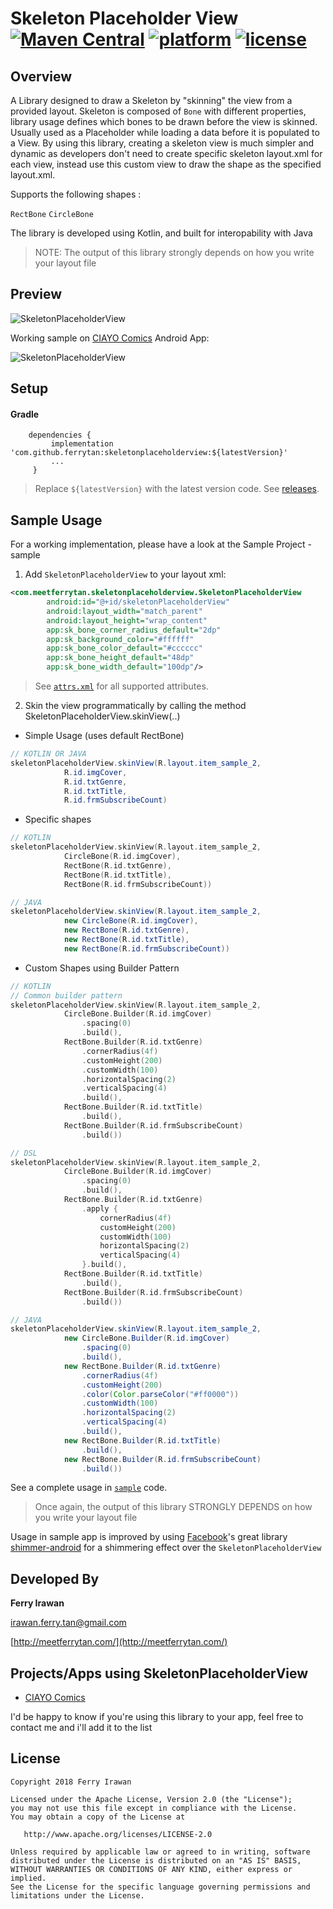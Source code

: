 # Skeleton Placeholder View [![Maven Central](https://img.shields.io/maven-central/v/com.github.ferrytan/skeletonplaceholderview.svg?label=Maven%20Central&colorB=blue)](https%3A%2F%2Fsearch.maven.org%2Fsearch%3Fq%3Da%3Askeletonplaceholderview) [![platform](https://img.shields.io/badge/platform-android-brightgreen.svg)](https://developer.android.com/index.html)  [![license](https://img.shields.io/badge/license-Apache%202-green.svg)](https://github.com/ferrytan/SkeletonPlaceholderView/blob/master/LICENSE.md)


## Overview

A Library designed to draw a Skeleton by "skinning" the view from a provided layout. Skeleton is composed of `Bone` with different properties, library usage defines which bones to be drawn before the view is skinned. Usually used as a Placeholder while loading a data before it is populated to a View.
By using this library, creating a skeleton view is much simpler and dynamic as developers don't need to create specific skeleton layout.xml for each view, instead use this custom view to draw the shape as the specified layout.xml.

Supports the following shapes :

`RectBone`
`CircleBone`

The library is developed using Kotlin, and built for interopability with Java
> NOTE: The output of this library strongly depends on how you write your layout file

## Preview

![SkeletonPlaceholderView](https://raw.githubusercontent.com/ferrytan/SkeletonPlaceholderView/master/preview/preview-2.jpg)

Working sample on [CIAYO Comics](https://https://play.google.com/store/apps/details?id=com.ciayo.comics) Android App:

![SkeletonPlaceholderView](https://raw.githubusercontent.com/ferrytan/SkeletonPlaceholderView/master/preview/preview.gif)

## Setup

#### Gradle
```
    dependencies {
         implementation 'com.github.ferrytan:skeletonplaceholderview:${latestVersion}'
         ...
     }
```

> Replace `${latestVersion}` with the latest version code. See [releases](https://github.com/ferrytan/SkeletonPlaceholderView/releases).

## Sample Usage
For a working implementation, please have a look at the Sample Project - sample

1. Add `SkeletonPlaceholderView` to your layout xml:
```xml
<com.meetferrytan.skeletonplaceholderview.SkeletonPlaceholderView
        android:id="@+id/skeletonPlaceholderView"
        android:layout_width="match_parent"
        android:layout_height="wrap_content"
        app:sk_bone_corner_radius_default="2dp"
        app:sk_background_color="#ffffff"
        app:sk_bone_color_default="#cccccc"
        app:sk_bone_height_default="48dp"
        app:sk_bone_width_default="100dp"/>
```


> See [`attrs.xml`](https://github.com/ferrytan/SkeletonPlaceholderView/blob/master/library/src/main/res/values/attrs.xml) for all supported attributes.

2. Skin the view programmatically by calling the method SkeletonPlaceholderView.skinView(..)
* Simple Usage (uses default RectBone)
```java
// KOTLIN OR JAVA
skeletonPlaceholderView.skinView(R.layout.item_sample_2,
            R.id.imgCover,
            R.id.txtGenre,
            R.id.txtTitle,
            R.id.frmSubscribeCount)
```
* Specific shapes
```kotlin
// KOTLIN
skeletonPlaceholderView.skinView(R.layout.item_sample_2,
            CircleBone(R.id.imgCover),
            RectBone(R.id.txtGenre),
            RectBone(R.id.txtTitle),
            RectBone(R.id.frmSubscribeCount))
```
```java
// JAVA
skeletonPlaceholderView.skinView(R.layout.item_sample_2,
            new CircleBone(R.id.imgCover),
            new RectBone(R.id.txtGenre),
            new RectBone(R.id.txtTitle),
            new RectBone(R.id.frmSubscribeCount))
```
* Custom Shapes using Builder Pattern
```kotlin
// KOTLIN
// Common builder pattern
skeletonPlaceholderView.skinView(R.layout.item_sample_2,
            CircleBone.Builder(R.id.imgCover)
            	.spacing(0)
                .build(),
            RectBone.Builder(R.id.txtGenre)
            	.cornerRadius(4f)
            	.customHeight(200)
            	.customWidth(100)
            	.horizontalSpacing(2)
            	.verticalSpacing(4)
            	.build(),
            RectBone.Builder(R.id.txtTitle)
            	.build(),
            RectBone.Builder(R.id.frmSubscribeCount)
            	.build())

// DSL
skeletonPlaceholderView.skinView(R.layout.item_sample_2,
            CircleBone.Builder(R.id.imgCover)
            	.spacing(0)
                .build(),
            RectBone.Builder(R.id.txtGenre)
                .apply {
                    cornerRadius(4f)
                    customHeight(200)
                    customWidth(100)
                    horizontalSpacing(2)
                    verticalSpacing(4)
                }.build(),
            RectBone.Builder(R.id.txtTitle)
            	.build(),
            RectBone.Builder(R.id.frmSubscribeCount)
            	.build())

```
```java
// JAVA
skeletonPlaceholderView.skinView(R.layout.item_sample_2,
            new CircleBone.Builder(R.id.imgCover)
            	.spacing(0)
                .build(),
            new RectBone.Builder(R.id.txtGenre)
                .cornerRadius(4f)
                .customHeight(200)
                .color(Color.parseColor("#ff0000"))
                .customWidth(100)
                .horizontalSpacing(2)
                .verticalSpacing(4)
                .build(),
            new RectBone.Builder(R.id.txtTitle)
                .build(),
            new RectBone.Builder(R.id.frmSubscribeCount)
                .build())
```
See a complete usage in [`sample`](https://github.com/ferrytan/SkeletonPlaceholderView/tree/master/sample) code.
> Once again, the output of this library STRONGLY DEPENDS on how you write your layout file

Usage in sample app is improved by using [Facebook](https://github.com/facebook)'s great library [shimmer-android](https://github.com/facebook/shimmer-android) for a shimmering effect over the `SkeletonPlaceholderView`
## Developed By

**Ferry Irawan**

<irawan.ferry.tan@gmail.com>

[http://meetferrytan.com/](http://meetferrytan.com/)

## Projects/Apps using SkeletonPlaceholderView

- <a href="https://https://play.google.com/store/apps/details?id=com.ciayo.comics">CIAYO Comics</a>

I'd be happy to know if you're using this library to your app, feel free to contact me and i'll add it to the list

## License

```
Copyright 2018 Ferry Irawan

Licensed under the Apache License, Version 2.0 (the "License");
you may not use this file except in compliance with the License.
You may obtain a copy of the License at

   http://www.apache.org/licenses/LICENSE-2.0

Unless required by applicable law or agreed to in writing, software
distributed under the License is distributed on an "AS IS" BASIS,
WITHOUT WARRANTIES OR CONDITIONS OF ANY KIND, either express or implied.
See the License for the specific language governing permissions and
limitations under the License.
```